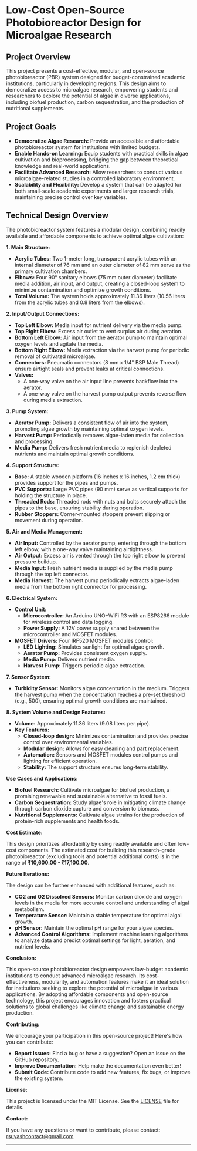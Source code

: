 # Low-Cost Open-Source Photobioreactor Design for Microalgae Research

## Project Overview

This project presents a cost-effective, modular, and open-source photobioreactor (PBR) system designed for budget-constrained academic institutions, particularly in developing regions.  This design aims to democratize access to microalgae research, empowering students and researchers to explore the potential of algae in diverse applications, including biofuel production, carbon sequestration, and the production of nutritional supplements.

## Project Goals

* **Democratize Algae Research:** Provide an accessible and affordable photobioreactor system for institutions with limited budgets.
* **Enable Hands-on Learning:** Equip students with practical skills in algae cultivation and bioprocessing, bridging the gap between theoretical knowledge and real-world applications.
* **Facilitate Advanced Research:** Allow researchers to conduct various microalgae-related studies in a controlled laboratory environment.
* **Scalability and Flexibility:**  Develop a system that can be adapted for both small-scale academic experiments and larger research trials, maintaining precise control over key variables.

## Technical Design Overview

The photobioreactor system features a modular design, combining readily available and affordable components to achieve optimal algae cultivation:

**1. Main Structure:**

* **Acrylic Tubes:** Two 1-meter long, transparent acrylic tubes with an internal diameter of 76 mm and an outer diameter of 82 mm serve as the primary cultivation chambers.
* **Elbows:** Four 90° sanitary elbows (75 mm outer diameter) facilitate media addition, air input, and output, creating a closed-loop system to minimize contamination and optimize growth conditions.
* **Total Volume:** The system holds approximately 11.36 liters (10.56 liters from the acrylic tubes and 0.8 liters from the elbows).

**2. Input/Output Connections:**

* **Top Left Elbow:** Media input for nutrient delivery via the media pump.
* **Top Right Elbow:**  Excess air outlet to vent surplus air during aeration.
* **Bottom Left Elbow:** Air input from the aerator pump to maintain optimal oxygen levels and agitate the media.
* **Bottom Right Elbow:** Media extraction via the harvest pump for periodic removal of cultivated microalgae.
* **Connectors:** Pneumatic connectors (8 mm x 1/4" BSP Male Thread) ensure airtight seals and prevent leaks at critical connections.
* **Valves:**  
    * A one-way valve on the air input line prevents backflow into the aerator.
    * A one-way valve on the harvest pump output prevents reverse flow during media extraction.

**3. Pump System:**

* **Aerator Pump:**  Delivers a consistent flow of air into the system, promoting algae growth by maintaining optimal oxygen levels.
* **Harvest Pump:**  Periodically removes algae-laden media for collection and processing.
* **Media Pump:**  Delivers fresh nutrient media to replenish depleted nutrients and maintain optimal growth conditions.

**4. Support Structure:**

* **Base:** A stable wooden platform (16 inches x 16 inches, 1.2 cm thick) provides support for the pipes and pumps.
* **PVC Supports:** Large PVC pipes (90 mm) serve as vertical supports for holding the structure in place.
* **Threaded Rods:**  Threaded rods with nuts and bolts securely attach the pipes to the base, ensuring stability during operation.
* **Rubber Stoppers:**  Corner-mounted stoppers prevent slipping or movement during operation.

**5. Air and Media Management:**

* **Air Input:**  Controlled by the aerator pump, entering through the bottom left elbow, with a one-way valve maintaining airtightness.
* **Air Output:** Excess air is vented through the top right elbow to prevent pressure buildup.
* **Media Input:** Fresh nutrient media is supplied by the media pump through the top left connector.
* **Media Harvest:** The harvest pump periodically extracts algae-laden media from the bottom right connector for processing.

**6. Electrical System:**

* **Control Unit:**
    * **Microcontroller:**  An Arduino UNO+WiFi R3 with an ESP8266 module for wireless control and data logging.
    * **Power Supply:** A 12V power supply shared between the microcontroller and MOSFET modules.
* **MOSFET Drivers:** Four IRF520 MOSFET modules control:
    * **LED Lighting:**  Simulates sunlight for optimal algae growth.
    * **Aerator Pump:** Provides consistent oxygen supply.
    * **Media Pump:**  Delivers nutrient media.
    * **Harvest Pump:**  Triggers periodic algae extraction.

**7. Sensor System:**

* **Turbidity Sensor:** Monitors algae concentration in the medium.  Triggers the harvest pump when the concentration reaches a pre-set threshold (e.g., 500), ensuring optimal growth conditions are maintained.

**8. System Volume and Design Features:**

* **Volume:** Approximately 11.36 liters (9.08 liters per pipe).
* **Key Features:**
    * **Closed-loop design:**  Minimizes contamination and provides precise control over environmental variables.
    * **Modular design:**  Allows for easy cleaning and part replacement.
    * **Automation:**  Sensors and MOSFET modules control pumps and lighting for efficient operation.
    * **Stability:** The support structure ensures long-term stability.

**Use Cases and Applications:**

* **Biofuel Research:** Cultivate microalgae for biofuel production, a promising renewable and sustainable alternative to fossil fuels.
* **Carbon Sequestration:** Study algae's role in mitigating climate change through carbon dioxide capture and conversion to biomass.
* **Nutritional Supplements:** Cultivate algae strains for the production of protein-rich supplements and health foods.

**Cost Estimate:**

This design prioritizes affordability by using readily available and often low-cost components.  The estimated cost for building this research-grade photobioreactor (excluding tools and potential additional costs) is in the range of **₹10,600.00 - ₹17,100.00**.

**Future Iterations:**

The design can be further enhanced with additional features, such as:

* **CO2 and O2 Dissolved Sensors:**  Monitor carbon dioxide and oxygen levels in the media for more accurate control and understanding of algal metabolism.
* **Temperature Sensor:**  Maintain a stable temperature for optimal algal growth. 
* **pH Sensor:**  Maintain the optimal pH range for your algae species. 
* **Advanced Control Algorithms:**  Implement machine learning algorithms to analyze data and predict optimal settings for light, aeration, and nutrient levels. 

**Conclusion:**

This open-source photobioreactor design empowers low-budget academic institutions to conduct advanced microalgae research. Its cost-effectiveness, modularity, and automation features make it an ideal solution for institutions seeking to explore the potential of microalgae in various applications. By adopting affordable components and open-source technology, this project encourages innovation and fosters practical solutions to global challenges like climate change and sustainable energy production.

**Contributing:**

We encourage your participation in this open-source project!  Here's how you can contribute:

* **Report Issues:**  Find a bug or have a suggestion?  Open an issue on the GitHub repository.
* **Improve Documentation:**  Help make the documentation even better!
* **Submit Code:**  Contribute code to add new features, fix bugs, or improve the existing system.

**License:**

This project is licensed under the MIT License. See the [LICENSE](LICENSE) file for details.

**Contact:**

If you have any questions or want to contribute, please contact: rsuyashcontact@gmail.com

---
